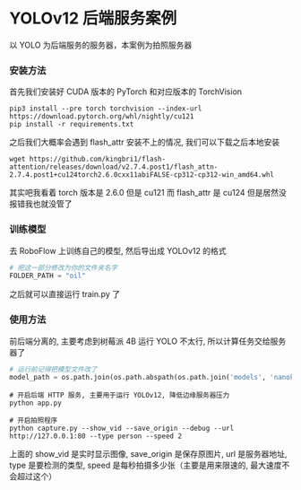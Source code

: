 # YOLOv12 后端服务案例
以 YOLO 为后端服务的服务器，本案例为拍照服务器

### 安装方法
首先我们安装好 CUDA 版本的 PyTorch 和对应版本的 TorchVision

```
pip3 install --pre torch torchvision --index-url https://download.pytorch.org/whl/nightly/cu121
pip install -r requirements.txt
```

之后我们大概率会遇到 flash_attr 安装不上的情况, 我们可以下载之后本地安装

```
wget https://github.com/kingbri1/flash-attention/releases/download/v2.7.4.post1/flash_attn-2.7.4.post1+cu124torch2.6.0cxx11abiFALSE-cp312-cp312-win_amd64.whl
```

其实吧我看着 torch 版本是 2.6.0 但是 cu121 而 flash_attr 是 cu124 但是居然没报错我也就没管了

### 训练模型

去 RoboFlow 上训练自己的模型, 然后导出成 YOLOv12 的格式

```python
# 把这一部分修改为你的文件夹名字
FOLDER_PATH = "oil"
```

之后就可以直接运行 train.py 了

### 使用方法

前后端分离的, 主要考虑到树莓派 4B 运行 YOLO 不太行, 所以计算任务交给服务器了

```python
# 运行前记得把模型文件改了
model_path = os.path.join(os.path.abspath(os.path.join('models', 'nanoka_model.pt')))
```

```
# 开启后端 HTTP 服务, 主要用于运行 YOLOv12, 降低边缘服务器压力 
python app.py

# 开启拍照程序
python capture.py --show_vid --save_origin --debug --url http://127.0.0.1:80 --type person --speed 2
```

上面的 show_vid 是实时显示图像, save_origin 是保存原图片, url 是服务器地址, type 是要检测的类型, speed 是每秒拍摄多少张（主要是用来限速的, 最大速度不会超过这个）
